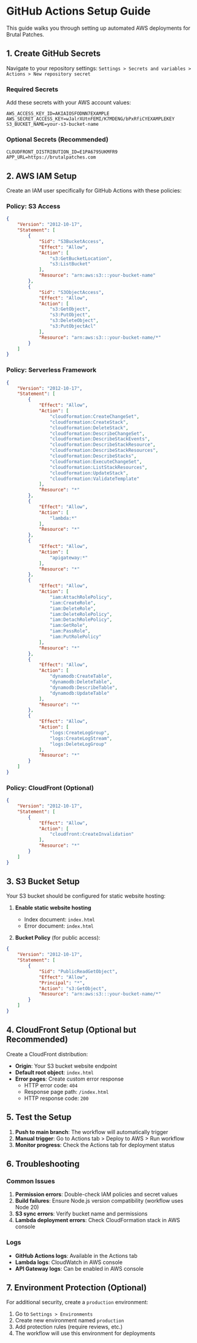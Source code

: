 # GitHub Actions Setup Guide

This guide walks you through setting up automated AWS deployments for Brutal Patches.

## 1. Create GitHub Secrets

Navigate to your repository settings: `Settings > Secrets and variables > Actions > New repository secret`

### Required Secrets

Add these secrets with your AWS account values:

```
AWS_ACCESS_KEY_ID=AKIAIOSFODNN7EXAMPLE
AWS_SECRET_ACCESS_KEY=wJalrXUtnFEMI/K7MDENG/bPxRfiCYEXAMPLEKEY
S3_BUCKET_NAME=your-s3-bucket-name
```

### Optional Secrets (Recommended)

```
CLOUDFRONT_DISTRIBUTION_ID=E1PA6795UKMFR9
APP_URL=https://brutalpatches.com
```

## 2. AWS IAM Setup

Create an IAM user specifically for GitHub Actions with these policies:

### Policy: S3 Access
```json
{
    "Version": "2012-10-17",
    "Statement": [
        {
            "Sid": "S3BucketAccess",
            "Effect": "Allow",
            "Action": [
                "s3:GetBucketLocation",
                "s3:ListBucket"
            ],
            "Resource": "arn:aws:s3:::your-bucket-name"
        },
        {
            "Sid": "S3ObjectAccess",
            "Effect": "Allow",
            "Action": [
                "s3:GetObject",
                "s3:PutObject",
                "s3:DeleteObject",
                "s3:PutObjectAcl"
            ],
            "Resource": "arn:aws:s3:::your-bucket-name/*"
        }
    ]
}
```

### Policy: Serverless Framework
```json
{
    "Version": "2012-10-17",
    "Statement": [
        {
            "Effect": "Allow",
            "Action": [
                "cloudformation:CreateChangeSet",
                "cloudformation:CreateStack",
                "cloudformation:DeleteStack",
                "cloudformation:DescribeChangeSet",
                "cloudformation:DescribeStackEvents",
                "cloudformation:DescribeStackResource",
                "cloudformation:DescribeStackResources",
                "cloudformation:DescribeStacks",
                "cloudformation:ExecuteChangeSet",
                "cloudformation:ListStackResources",
                "cloudformation:UpdateStack",
                "cloudformation:ValidateTemplate"
            ],
            "Resource": "*"
        },
        {
            "Effect": "Allow",
            "Action": [
                "lambda:*"
            ],
            "Resource": "*"
        },
        {
            "Effect": "Allow",
            "Action": [
                "apigateway:*"
            ],
            "Resource": "*"
        },
        {
            "Effect": "Allow",
            "Action": [
                "iam:AttachRolePolicy",
                "iam:CreateRole",
                "iam:DeleteRole",
                "iam:DeleteRolePolicy",
                "iam:DetachRolePolicy",
                "iam:GetRole",
                "iam:PassRole",
                "iam:PutRolePolicy"
            ],
            "Resource": "*"
        },
        {
            "Effect": "Allow",
            "Action": [
                "dynamodb:CreateTable",
                "dynamodb:DeleteTable",
                "dynamodb:DescribeTable",
                "dynamodb:UpdateTable"
            ],
            "Resource": "*"
        },
        {
            "Effect": "Allow",
            "Action": [
                "logs:CreateLogGroup",
                "logs:CreateLogStream",
                "logs:DeleteLogGroup"
            ],
            "Resource": "*"
        }
    ]
}
```

### Policy: CloudFront (Optional)
```json
{
    "Version": "2012-10-17",
    "Statement": [
        {
            "Effect": "Allow",
            "Action": [
                "cloudfront:CreateInvalidation"
            ],
            "Resource": "*"
        }
    ]
}
```

## 3. S3 Bucket Setup

Your S3 bucket should be configured for static website hosting:

1. **Enable static website hosting**
   - Index document: `index.html`
   - Error document: `index.html`

2. **Bucket Policy** (for public access):
```json
{
    "Version": "2012-10-17",
    "Statement": [
        {
            "Sid": "PublicReadGetObject",
            "Effect": "Allow",
            "Principal": "*",
            "Action": "s3:GetObject",
            "Resource": "arn:aws:s3:::your-bucket-name/*"
        }
    ]
}
```

## 4. CloudFront Setup (Optional but Recommended)

Create a CloudFront distribution:

- **Origin**: Your S3 bucket website endpoint
- **Default root object**: `index.html`
- **Error pages**: Create custom error response
  - HTTP error code: `404`
  - Response page path: `/index.html`
  - HTTP response code: `200`

## 5. Test the Setup

1. **Push to main branch**: The workflow will automatically trigger
2. **Manual trigger**: Go to Actions tab > Deploy to AWS > Run workflow
3. **Monitor progress**: Check the Actions tab for deployment status

## 6. Troubleshooting

### Common Issues

1. **Permission errors**: Double-check IAM policies and secret values
2. **Build failures**: Ensure Node.js version compatibility (workflow uses Node 20)
3. **S3 sync errors**: Verify bucket name and permissions
4. **Lambda deployment errors**: Check CloudFormation stack in AWS console

### Logs

- **GitHub Actions logs**: Available in the Actions tab
- **Lambda logs**: CloudWatch in AWS console
- **API Gateway logs**: Can be enabled in AWS console

## 7. Environment Protection (Optional)

For additional security, create a `production` environment:

1. Go to `Settings > Environments`
2. Create new environment named `production`
3. Add protection rules (require reviews, etc.)
4. The workflow will use this environment for deployments